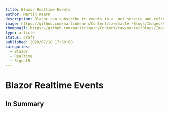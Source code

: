 ```yaml
---
title: Blazor Realtime Events
author: Martin Kearn
description: Blazor can subscribe to events in a .net service and refresh the UI in real-time ... without JavaScript or SignalR. This article covers how from both a .net service and Blazor app perspective.
image: https://github.com/martinkearn/Content/raw/master/Blogs/Images/RealtimeEvents.jpg
thumbnail: https://github.com/martinkearn/Content/raw/master/Blogs/Images/RealtimeEvents_thumb.jpg
type: article
status: draft
published: 2020/07/10 17:00:00
categories: 
  - Blazor
  - Realtime
  - SignalR
---
```


# Blazor Realtime Events



## In Summary

